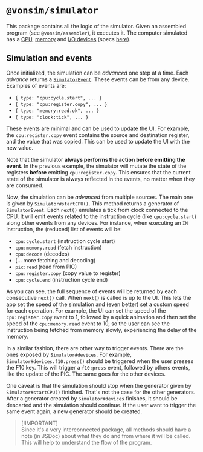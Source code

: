 # `@vonsim/simulator`

This package contains all the logic of the simulator. Given an assembled program (see `@vonsim/assembler`), it executes it. The computer simulated has a [CPU](./src/cpu/index.ts), [memory](./src/memory.ts) and [I/O devices](./src/io/configurations/index.ts) (specs [here](https://vonsim.github.io/en)).

## Simulation and events

Once initialized, the simulation can be _advanced_ one step at a time. Each _advance_ returns a [`SimulatorEvent`](./src/events.ts). These events can be from any device. Examples of events are:

- `{ type: "cpu:cycle.start", ... }`
- `{ type: "cpu:register.copy", ... }`
- `{ type: "memory:read.ok", ... }`
- `{ type: "clock:tick", ... }`

These events are minimal and can be used to update the UI. For example, the `cpu:register.copy` event contains the source and destination register, and the value that was copied. This can be used to update the UI with the new value.

Note that the simulator **always performs the action before emitting the event**. In the previous example, the simulator will mutate the state of the registers **before** emitting `cpu:register.copy`. This ensures that the current state of the simulator is always reflected in the events, no matter when they are consumed.

Now, the simulation can be _advanced_ from multiple sources. The main one is given by `Simulator#startCPU()`. This method returns a generator of `SimulatorEvent`. Each `next()` emulates a tick from clock connected to the CPU. It will emit events related to the instruction cycle (like `cpu:cycle.start`) along other events from any devices. For instance, when executing an `IN` instruction, the (reduced) list of events will be:

- `cpu:cycle.start` (instruction cycle start)
- `cpu:memory.read` (fetch instruction)
- `cpu:decode` (decodes)
- (... more fetching and decoding)
- `pic:read` (read from PIC)
- `cpu:register.copy` (copy value to register)
- `cpu:cycle.end` (instruction cycle end)

As you can see, the full sequence of events will be returned by each consecutive `next()` call. When `next()` is called is up to the UI. This lets the app set the speed of the simulation and (even better) set a custom speed for each operation. For example, the UI can set the speed of the `cpu:register.copy` event to 1, followed by a quick animation and then set the speed of the `cpu:memory.read` event to 10, so the user can see the instruction being fetched from memory slowly, experiencing the delay of the memory.

In a similar fashion, there are other way to trigger events. There are the ones exposed by `Simulator#devices`. For example, `Simulator#devices.f10.press()` should be triggered when the user presses the F10 key. This will trigger a `f10:press` event, followed by others events, like the update of the PIC. The same goes for the other devices.

One caveat is that the simulation should stop when the generator given by `Simulator#startCPU()` finished. That's not the case for the other generators. After a generator created by `Simulator#devices` finishes, it should be descarted and the simulation should continue. If the user want to trigger the same event again, a new generator should be created.

> [!IMPORTANT]\
> Since it's a very interconnected package, all methods should have a note (in JSDoc) about what they do and from where it will be called. This will help to understand the flow of the program.
